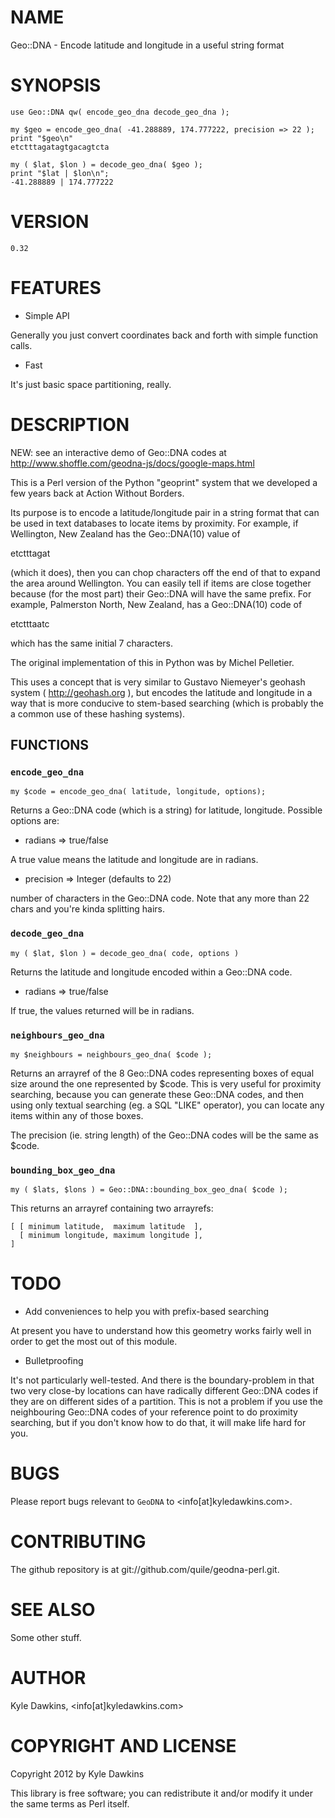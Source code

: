 # NAME

Geo::DNA - Encode latitude and longitude in a useful string format

# SYNOPSIS

    use Geo::DNA qw( encode_geo_dna decode_geo_dna );

    my $geo = encode_geo_dna( -41.288889, 174.777222, precision => 22 );
    print "$geo\n"
    etctttagatagtgacagtcta

    my ( $lat, $lon ) = decode_geo_dna( $geo );
    print "$lat | $lon\n";
    -41.288889 | 174.777222

# VERSION

    0.32



# FEATURES

- Simple API

Generally you just convert coordinates back and forth
with simple function calls.

- Fast

It's just basic space partitioning, really.





# DESCRIPTION

NEW: see an interactive demo of Geo::DNA codes at
http://www.shoffle.com/geodna-js/docs/google-maps.html

This is a Perl version of the Python "geoprint" system that we developed
a few years back at Action Without Borders.

Its purpose is to encode a latitude/longitude pair in a string format that
can be used in text databases to locate items by proximity.  For example,
if Wellington, New Zealand has the Geo::DNA(10) value of

etctttagat

(which it does), then you can chop characters off the end of that to expand
the area around Wellington.  You can easily tell if items are close
together because (for the most part) their Geo::DNA will have the same
prefix.  For example, Palmerston North, New Zealand, has a Geo::DNA(10) code of

etctttaatc

which has the same initial 7 characters.

The original implementation of this in Python was by Michel Pelletier.

This uses a concept that is very similar to Gustavo Niemeyer's geohash
system ( http://geohash.org ), but encodes the latitude and longitude in a
way that is more conducive to stem-based searching (which is probably
the a common use of these hashing systems).



## FUNCTIONS

### `encode_geo_dna`

    my $code = encode_geo_dna( latitude, longitude, options);

Returns a Geo::DNA code (which is a string) for latitude, longitude.
Possible options are:

- radians => true/false

A true value means the latitude and longitude are in radians.

- precision => Integer (defaults to 22)

number of characters in the Geo::DNA code.
Note that any more than 22 chars and you're kinda splitting hairs.

### `decode_geo_dna`

    my ( $lat, $lon ) = decode_geo_dna( code, options )

Returns the latitude and longitude encoded within a Geo::DNA code.

- radians => true/false

If true, the values returned will be in radians.



### `neighbours_geo_dna`

    my $neighbours = neighbours_geo_dna( $code );

Returns an arrayref of the 8 Geo::DNA codes representing boxes of
equal size around the one represented by $code.  This is very useful
for proximity searching, because you can generate these Geo::DNA codes,
and then using only textual searching (eg. a SQL "LIKE" operator), you
can locate any items within any of those boxes.

The precision (ie. string length) of the Geo::DNA codes will be the same
as $code.



### `bounding_box_geo_dna`

    my ( $lats, $lons ) = Geo::DNA::bounding_box_geo_dna( $code );

This returns an arrayref containing two arrayrefs:

    [ [ minimum latitude,  maximum latitude  ],
      [ minimum longitude, maximum longitude ],
    ]



# TODO

- Add conveniences to help you with prefix-based searching

At present you have to understand how this geometry works fairly well in
order to get the most out of this module.

- Bulletproofing

It's not particularly well-tested.  And there is the boundary-problem in that
two very close-by locations can have radically different Geo::DNA codes if
they are on different sides of a partition.  This is not a problem if you
use the neighbouring Geo::DNA codes of your reference point to do proximity
searching, but if you don't know how to do that, it will make life hard
for you.



# BUGS

Please report bugs relevant to `GeoDNA` to <info[at]kyledawkins.com>.

# CONTRIBUTING

The github repository is at git://github.com/quile/geodna-perl.git.



# SEE ALSO

Some other stuff.

# AUTHOR

Kyle Dawkins, <info[at]kyledawkins.com>



# COPYRIGHT AND LICENSE

Copyright 2012 by Kyle Dawkins

This library is free software; you can redistribute it and/or modify
it under the same terms as Perl itself.
